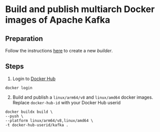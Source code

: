 # Build and publish multiarch Docker images of Apache Kafka
## Preparation
Follow the instructions [here](https://docs.docker.com/docker-for-mac/multi-arch/) to create a new *builder*.

## Steps
1. Login to [Docker Hub](http://hub.docker.com)
```
docker login
```
2. Build and publish a `linux/arm64/v8` and `linux/amd64` docker images.  Replace `docker-hub-id` with your Docker Hub userid
```
docker buildx build \
--push \
--platform linux/arm64/v8,linux/amd64 \
-t docker-hub-userid/kafka .
```